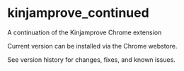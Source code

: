 # kinjamprove_continued
A continuation of the Kinjamprove Chrome extension

Current version can be installed via the Chrome webstore.

See version history for changes, fixes, and known issues.
